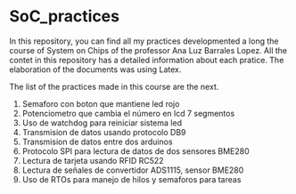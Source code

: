 # SoC_practices
In this repository, you can find all my practices developmented a long the course of System on Chips of the professor Ana Luz Barrales Lopez. All the contet in this repository has a detailed information about each pratice. The elaboration of the documents was using Latex.

The list of the practices made in this course are the next.

1. Semaforo con boton que mantiene led rojo
2. Potenciometro que cambia el número en lcd 7 segmentos
3. Uso de watchdog para reiniciar sistema led
4. Transmision de datos usando protocolo DB9
5. Transmision de datos entre dos arduinos
6. Protocolo SPI para lectura de datos de dos sensores BME280
7. Lectura de tarjeta usando RFID RC522
8. Lectura de señales de convertidor ADS1115, sensor BME280
9. Uso de RTOs para manejo de hilos y semaforos para tareas
